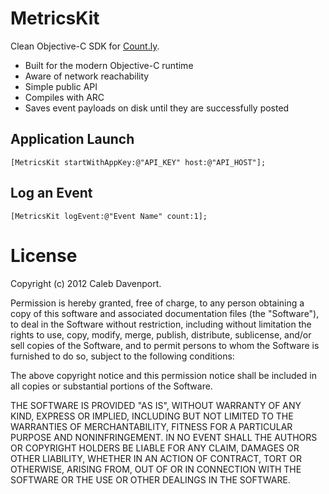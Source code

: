 # MetricsKit

Clean Objective-C SDK for [Count.ly](http://count.ly).

- Built for the modern Objective-C runtime
- Aware of network reachability
- Simple public API
- Compiles with ARC
- Saves event payloads on disk until they are successfully posted

## Application Launch

    [MetricsKit startWithAppKey:@"API_KEY" host:@"API_HOST"];

## Log an Event

    [MetricsKit logEvent:@"Event Name" count:1];

# License

Copyright (c) 2012 Caleb Davenport.

Permission is hereby granted, free of charge, to any person obtaining
a copy of this software and associated documentation files (the
"Software"), to deal in the Software without restriction, including
without limitation the rights to use, copy, modify, merge, publish,
distribute, sublicense, and/or sell copies of the Software, and to
permit persons to whom the Software is furnished to do so, subject to
the following conditions:

The above copyright notice and this permission notice shall be
included in all copies or substantial portions of the Software.

THE SOFTWARE IS PROVIDED "AS IS", WITHOUT WARRANTY OF ANY KIND,
EXPRESS OR IMPLIED, INCLUDING BUT NOT LIMITED TO THE WARRANTIES OF
MERCHANTABILITY, FITNESS FOR A PARTICULAR PURPOSE AND
NONINFRINGEMENT. IN NO EVENT SHALL THE AUTHORS OR COPYRIGHT HOLDERS BE
LIABLE FOR ANY CLAIM, DAMAGES OR OTHER LIABILITY, WHETHER IN AN ACTION
OF CONTRACT, TORT OR OTHERWISE, ARISING FROM, OUT OF OR IN CONNECTION
WITH THE SOFTWARE OR THE USE OR OTHER DEALINGS IN THE SOFTWARE.
